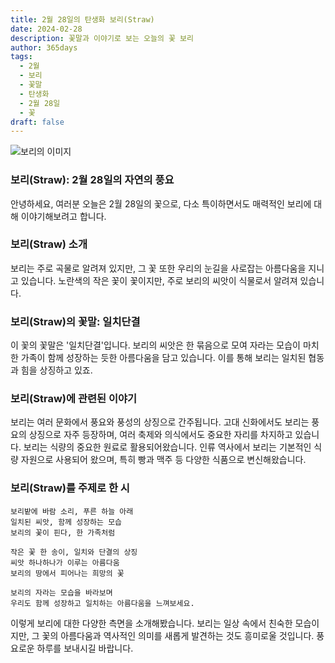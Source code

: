 ```yaml
---
title: 2월 28일의 탄생화 보리(Straw)
date: 2024-02-28
description: 꽃말과 이야기로 보는 오늘의 꽃 보리
author: 365days
tags:
  - 2월
  - 보리
  - 꽃말
  - 탄생화
  - 2월 28일
  - 꽃
draft: false
---
```


![보리의 이미지](https://cdn.pixabay.com/photo/2018/03/19/20/20/wheat-3241114_1280.jpg#center)


### 보리(Straw): 2월 28일의 자연의 풍요

안녕하세요, 여러분 오늘은 2월 28일의 꽃으로, 다소 특이하면서도 매력적인 보리에 대해 이야기해보려고 합니다.

### 보리(Straw) 소개

보리는 주로 곡물로 알려져 있지만, 그 꽃 또한 우리의 눈길을 사로잡는 아름다움을 지니고 있습니다. 노란색의 작은 꽃이 꽃이지만, 주로 보리의 씨앗이 식물로서 알려져 있습니다.

### 보리(Straw)의 꽃말: 일치단결

이 꽃의 꽃말은 '일치단결'입니다. 보리의 씨앗은 한 묶음으로 모여 자라는 모습이 마치 한 가족이 함께 성장하는 듯한 아름다움을 담고 있습니다. 이를 통해 보리는 일치된 협동과 힘을 상징하고 있죠.

### 보리(Straw)에 관련된 이야기
보리는 여러 문화에서 풍요와 풍성의 상징으로 간주됩니다. 고대 신화에서도 보리는 풍요의 상징으로 자주 등장하며, 여러 축제와 의식에서도 중요한 자리를 차지하고 있습니다. 보리는 식량의 중요한 원료로 활용되어왔습니다. 인류 역사에서 보리는 기본적인 식량 자원으로 사용되어 왔으며, 특히 빵과 맥주 등 다양한 식품으로 변신해왔습니다.

### 보리(Straw)를 주제로 한 시

	보리밭에 바람 소리, 푸른 하늘 아래
	일치된 씨앗, 함께 성장하는 모습
	보리의 꽃이 핀다, 한 가족처럼
	
	작은 꽃 한 송이, 일치와 단결의 상징
	씨앗 하나하나가 이루는 아름다움
	보리의 땅에서 피어나는 희망의 꽃
	
	보리의 자라는 모습을 바라보며
	우리도 함께 성장하고 일치하는 아름다움을 느껴보세요.

이렇게 보리에 대한 다양한 측면을 소개해봤습니다. 보리는 일상 속에서 친숙한 모습이지만, 그 꽃의 아름다움과 역사적인 의미를 새롭게 발견하는 것도 흥미로울 것입니다. 풍요로운 하루를 보내시길 바랍니다.
